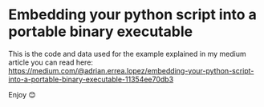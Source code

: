 # Embedding your python script into a portable binary executable

This is the code and data used for the example explained in my medium article you can read here: https://medium.com/@adrian.errea.lopez/embedding-your-python-script-into-a-portable-binary-executable-11354ee70db3

Enjoy 😊
